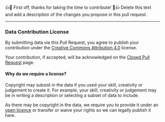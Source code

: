 :+1::tada: First off, thanks for taking the time to contribute! :tada::+1: 
Delete this text and add a description of the changes you propose in this pull request.


----

### Data Contribution License

By submitting data via this Pull Request, you agree to publish your contribution under the [Creative Commons Attribution 4.0](https://creativecommons.org/licenses/by/4.0/) license.

Your contribution, if accepted, will be acknowledged on the [Closed Pull Request](https://github.com/Stephen-Gates/bicycle-counts/pulls?q=is%3Apr+is%3Aclosed) page.

#### Why do we require a license?

Copyright may subsist in the data if you used your skill, creativity or judgement to create it. For example, your skill, creativity or judgement may be in writing a description or selecting a subset of data to include. 

As there may be copyright in the data, we require you to provide it under an [open licence](http://opendefinition.org/licenses/) or transfer or waive your rights so we can legally publish it here.




